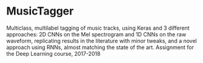# MusicTagger
Multiclass, multilabel tagging of music tracks, using Keras and 3 different approaches: 2D CNNs on the Mel spectrogram and 1D CNNs on the raw waveform, replicating results in the literature with minor tweaks, and a novel approach using RNNs, almost matching the state of the art. Assignment for the Deep Learning course, 2017-2018
